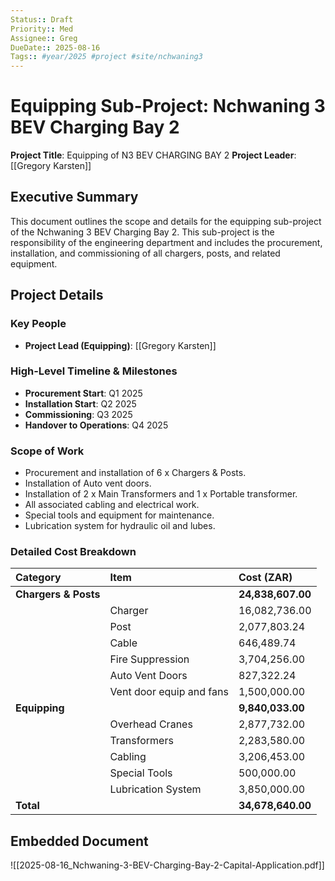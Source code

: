 ```yaml
---
Status:: Draft
Priority:: Med
Assignee:: Greg
DueDate:: 2025-08-16
Tags:: #year/2025 #project #site/nchwaning3
---
```


# Equipping Sub-Project: Nchwaning 3 BEV Charging Bay 2

**Project Title**: Equipping of N3 BEV CHARGING BAY 2
**Project Leader**: [[Gregory Karsten]]

## Executive Summary

This document outlines the scope and details for the equipping sub-project of the Nchwaning 3 BEV Charging Bay 2. This sub-project is the responsibility of the engineering department and includes the procurement, installation, and commissioning of all chargers, posts, and related equipment.

## Project Details

### Key People

- **Project Lead (Equipping)**: [[Gregory Karsten]]

### High-Level Timeline & Milestones

- **Procurement Start**: Q1 2025
- **Installation Start**: Q2 2025
- **Commissioning**: Q3 2025
- **Handover to Operations**: Q4 2025

### Scope of Work

- Procurement and installation of 6 x Chargers & Posts.
- Installation of Auto vent doors.
- Installation of 2 x Main Transformers and 1 x Portable transformer.
- All associated cabling and electrical work.
- Special tools and equipment for maintenance.
- Lubrication system for hydraulic oil and lubes.

### Detailed Cost Breakdown

| Category | Item | Cost (ZAR) |
| :--- | :--- | :--- |
| **Chargers & Posts** | | **24,838,607.00** |
| | Charger | 16,082,736.00 |
| | Post | 2,077,803.24 |
| | Cable | 646,489.74 |
| | Fire Suppression | 3,704,256.00 |
| | Auto Vent Doors | 827,322.24 |
| | Vent door equip and fans | 1,500,000.00 |
| **Equipping** | | **9,840,033.00** |
| | Overhead Cranes | 2,877,732.00 |
| | Transformers | 2,283,580.00 |
| | Cabling | 3,206,453.00 |
| | Special Tools | 500,000.00 |
| | Lubrication System | 3,850,000.00 |
| **Total** | | **34,678,640.00** |

## Embedded Document

![[2025-08-16_Nchwaning-3-BEV-Charging-Bay-2-Capital-Application.pdf]]
